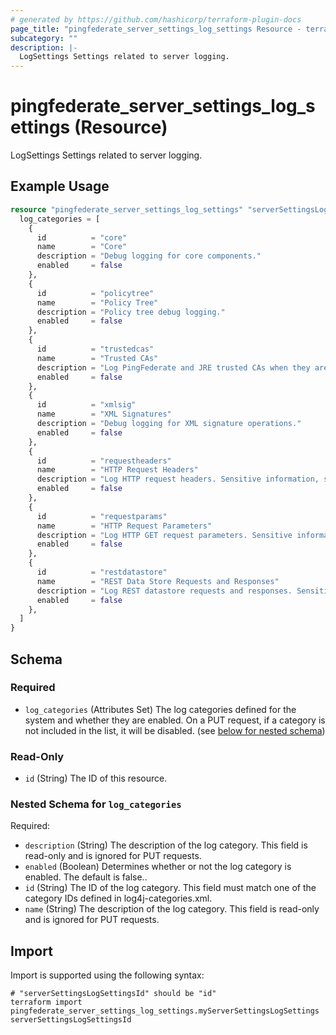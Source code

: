 ```yaml
---
# generated by https://github.com/hashicorp/terraform-plugin-docs
page_title: "pingfederate_server_settings_log_settings Resource - terraform-provider-pingfederate"
subcategory: ""
description: |-
  LogSettings Settings related to server logging.
---
```


# pingfederate_server_settings_log_settings (Resource)

LogSettings Settings related to server logging.

## Example Usage

```terraform
resource "pingfederate_server_settings_log_settings" "serverSettingsLogSettingsExample" {
  log_categories = [
    {
      id          = "core"
      name        = "Core"
      description = "Debug logging for core components."
      enabled     = false
    },
    {
      id          = "policytree"
      name        = "Policy Tree"
      description = "Policy tree debug logging."
      enabled     = false
    },
    {
      id          = "trustedcas"
      name        = "Trusted CAs"
      description = "Log PingFederate and JRE trusted CAs when they are loaded."
      enabled     = false
    },
    {
      id          = "xmlsig"
      name        = "XML Signatures"
      description = "Debug logging for XML signature operations."
      enabled     = false
    },
    {
      id          = "requestheaders"
      name        = "HTTP Request Headers"
      description = "Log HTTP request headers. Sensitive information, such as passwords, may be logged when this category is enabled."
      enabled     = false
    },
    {
      id          = "requestparams"
      name        = "HTTP Request Parameters"
      description = "Log HTTP GET request parameters. Sensitive information, such as passwords, may be logged when this category is enabled."
      enabled     = false
    },
    {
      id          = "restdatastore"
      name        = "REST Data Store Requests and Responses"
      description = "Log REST datastore requests and responses. Sensitive information, such as passwords, may be logged when this category is enabled."
      enabled     = false
    },
  ]
}
```

<!-- schema generated by tfplugindocs -->
## Schema

### Required

- `log_categories` (Attributes Set) The log categories defined for the system and whether they are enabled. On a PUT request, if a category is not included in the list, it will be disabled. (see [below for nested schema](#nestedatt--log_categories))

### Read-Only

- `id` (String) The ID of this resource.

<a id="nestedatt--log_categories"></a>
### Nested Schema for `log_categories`

Required:

- `description` (String) The description of the log category. This field is read-only and is ignored for PUT requests.
- `enabled` (Boolean) Determines whether or not the log category is enabled. The default is false..
- `id` (String) The ID of the log category. This field must match one of the category IDs defined in log4j-categories.xml.
- `name` (String) The description of the log category. This field is read-only and is ignored for PUT requests.

## Import

Import is supported using the following syntax:

```shell
# "serverSettingsLogSettingsId" should be "id"
terraform import pingfederate_server_settings_log_settings.myServerSettingsLogSettings serverSettingsLogSettingsId
```
